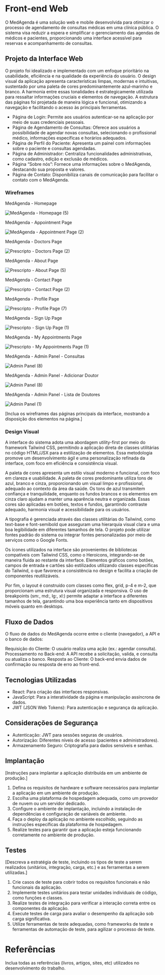 # Front-end Web

O MedAgenda é uma solução web e mobile desenvolvida para otimizar o processo de agendamento de consultas médicas em uma clínica pública. O sistema visa reduzir a espera e simplificar o gerenciamento das agendas de médicos e pacientes, proporcionando uma interface acessível para reservas e acompanhamento de consultas.

## Projeto da Interface Web

O projeto foi idealizado e implementado com um enfoque prioritário na usabilidade, eficiência e na qualidade da experiência do usuário. O design visual da aplicação apresenta características limpas, modernas e intuitivas, sustentado por uma paleta de cores predominantemente azul-marinho e branco. A harmonia entre essas tonalidades é estrategicamente utilizada para ressaltar informações cruciais e elementos de navegação. A estrutura das páginas foi projetada de maneira lógica e funcional, otimizando a navegação e facilitando o acesso às principais ferramentas.

- Página de Login: Permite aos usuários autenticar-se na aplicação por meio de suas credenciais pessoais.
- Página de Agendamento de Consultas: Oferece aos usuários a possibilidade de agendar novas consultas, selecionando o profissional médico, informações específicas e horários adequados.
- Página de Perfil do Paciente: Apresenta um painel com informações sobre o paciente e consultas agendadas.
- Página de Administrador: Centraliza funcionalidades administrativas, como cadastro, edição e exclusão de médicos.
- Página “Sobre nós”: Fornece uma informações sobre o MedAgenda, destacando sua proposta e valores.
- Página de Contato: Disponibiliza canais de comunicação para facilitar o contato com o MedAgenda.

### Wireframes

MedAgenda - Homepage

![MedAgenda - Homepage (5)](https://github.com/user-attachments/assets/0031dafe-7a76-4038-9540-99e8ab89a9db)

MedAgenda - Appointment Page

![MedAgenda - Appointment Page (2)](https://github.com/user-attachments/assets/835bd99c-0581-4c2c-aa6a-645364852c8d)

MedAgenda - Doctors Page

![Prescripto - Doctors Page (2)](https://github.com/user-attachments/assets/4c1df396-f8fd-4256-8209-d75e9a393ae9)

MedAgenda - About Page

![Prescripto - About Page (5)](https://github.com/user-attachments/assets/13d95e22-1931-4673-b35d-1c6f65adc4d7)

MedAgenda - Contact Page

![Prescripto - Contact Page (2)](https://github.com/user-attachments/assets/be4b951b-f8a6-4c4a-b877-832578755593)

MedAgenda - Profile Page

![Prescripto - Profile Page (7)](https://github.com/user-attachments/assets/78a17dc6-0a76-4ac7-b396-52e181020449)


MedAgenda - Sign Up Page

![Prescripto - Sign Up Page (1)](https://github.com/user-attachments/assets/2e163b27-270b-459a-8086-77b6e83f72d5)


MedAgenda - My Appointments Page

![Prescripto - My Appointments Page (1)](https://github.com/user-attachments/assets/45961a5c-3fe3-4961-9aa6-c11567cd53b9)





MedAgenda - Admin Panel - Consultas

![Admin Panel (8)](https://github.com/user-attachments/assets/8f717822-8932-4dd0-b858-0763ea77c39d)

MedAgenda -  Admin Panel - Adicionar Doutor

![Admin Panel (8)](https://github.com/user-attachments/assets/5d86bb76-1422-4704-aff7-ca2a5290bbf6)

MedAgenda - Admin Panel - Lista de Doutores

![Admin Panel (1)](https://github.com/user-attachments/assets/c612c2de-7a75-40ab-8641-7299c0be6d19)






[Inclua os wireframes das páginas principais da interface, mostrando a disposição dos elementos na página.]

### Design Visual

A interface do sistema adota uma abordagem utility-first por meio do framework Tailwind CSS, permitindo a aplicação direta de classes utilitárias no código HTML/JSX para a estilização de elementos. Essa metodologia promove um desenvolvimento ágil e uma personalização refinada da interface, com foco em eficiência e consistência visual.

A paleta de cores apresenta um estilo visual moderno e funcional, com foco em clareza e usabilidade. A paleta de cores predominante utiliza tons de azul, branco e cinza, proporcionando um visual limpo e profissional, adequado ao contexto da área da saúde. Os tons de azul transmitem confiança e tranquilidade, enquanto os fundos brancos e os elementos em cinza claro ajudam a manter uma aparência neutra e organizada. Essas cores são aplicadas em botões, textos e fundos, garantindo contraste adequado, harmonia visual e acessibilidade para os usuários.

A tipografia é gerenciada através das classes utilitárias do Tailwind, como text-base e font-semibold que asseguram uma hierarquia visual clara e uma boa legibilidade em diferentes tamanhos de tela. O projeto pode utilizar fontes padrão do sistema ou integrar fontes personalizadas por meio de serviços como o Google Fonts.

Os ícones utilizados na interface são provenientes de bibliotecas compatíveis com Tailwind CSS, como o Heroicons, integrando-se de maneira fluida ao restante da interface. Elementos gráficos como botões, campos de entrada e cartões são estilizados utilizando classes específicas do Tailwind, o que favorece a consistência no design e facilita a criação de componentes reutilizáveis.

Por fim, o layout é construído com classes como flex, grid, p-4 e m-2, que proporcionam uma estrutura visual organizada e responsiva. O uso de breakpoints (sm:, md:, lg:, xl:) permite adaptar a interface a diferentes tamanhos de tela, garantindo uma boa experiência tanto em dispositivos móveis quanto em desktops.

## Fluxo de Dados

O fluxo de dados do MedAgenda ocorre entre o cliente (navegador), a API e o banco de dados:

Requisição do Cliente: O usuário realiza uma ação (ex.: agendar consulta).
Processamento no Back-end: A API recebe a solicitação, valida, e consulta ou atualiza o banco.
Resposta ao Cliente: O back-end envia dados de confirmação ou resposta de erro ao front-end.

## Tecnologias Utilizadas

- React: Para criação das interfaces responsivas.
- JavaScript: Para a interatividade da página e manipulação assíncrona de dados.
- JWT (JSON Web Tokens): Para autenticação e segurança da aplicação.

## Considerações de Segurança

- Autenticação: JWT para sessões seguras de usuários.
- Autorização: Diferentes níveis de acesso (pacientes e administradores).
- Armazenamento Seguro: Criptografia para dados sensíveis e senhas.

## Implantação

[Instruções para implantar a aplicação distribuída em um ambiente de produção.]

1. Defina os requisitos de hardware e software necessários para implantar a aplicação em um ambiente de produção.
2. Escolha uma plataforma de hospedagem adequada, como um provedor de nuvem ou um servidor dedicado.
3. Configure o ambiente de implantação, incluindo a instalação de dependências e configuração de variáveis de ambiente.
4. Faça o deploy da aplicação no ambiente escolhido, seguindo as instruções específicas da plataforma de hospedagem.
5. Realize testes para garantir que a aplicação esteja funcionando corretamente no ambiente de produção.

## Testes

[Descreva a estratégia de teste, incluindo os tipos de teste a serem realizados (unitários, integração, carga, etc.) e as ferramentas a serem utilizadas.]

1. Crie casos de teste para cobrir todos os requisitos funcionais e não funcionais da aplicação.
2. Implemente testes unitários para testar unidades individuais de código, como funções e classes.
3. Realize testes de integração para verificar a interação correta entre os componentes da aplicação.
4. Execute testes de carga para avaliar o desempenho da aplicação sob carga significativa.
5. Utilize ferramentas de teste adequadas, como frameworks de teste e ferramentas de automação de teste, para agilizar o processo de teste.

# Referências

Inclua todas as referências (livros, artigos, sites, etc) utilizados no desenvolvimento do trabalho.
